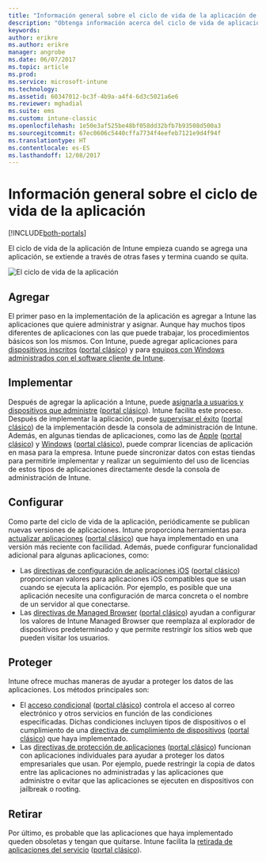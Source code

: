 ```yaml
---
title: "Información general sobre el ciclo de vida de la aplicación de Intune"
description: "Obtenga información acerca del ciclo de vida de aplicaciones que administra Intune, desde su incorporación hasta la retirada final."
keywords: 
author: erikre
ms.author: erikre
manager: angrobe
ms.date: 06/07/2017
ms.topic: article
ms.prod: 
ms.service: microsoft-intune
ms.technology: 
ms.assetid: 60347012-bc3f-4b9a-a4f4-6d3c5021a6e6
ms.reviewer: mghadial
ms.suite: ems
ms.custom: intune-classic
ms.openlocfilehash: 1e50e3af525be48bf058dd32bfb7b93508d500a3
ms.sourcegitcommit: 67ec0606c5440cffa7734f4eefeb7121e9d4f94f
ms.translationtype: HT
ms.contentlocale: es-ES
ms.lasthandoff: 12/08/2017
---
```

# <a name="overview-of-the-app-lifecycle"></a>Información general sobre el ciclo de vida de la aplicación

[!INCLUDE[both-portals](./includes/note-for-both-portals.md)]

El ciclo de vida de la aplicación de Intune empieza cuando se agrega una aplicación, se extiende a través de otras fases y termina cuando se quita.

![El ciclo de vida de la aplicación](./media/app-lifecycle.png "el ciclo de vida de la aplicación de Intune")

## <a name="add"></a>Agregar

El primer paso en la implementación de la aplicación es agregar a Intune las aplicaciones que quiere administrar y asignar. Aunque hay muchos tipos diferentes de aplicaciones con las que puede trabajar, los procedimientos básicos son los mismos. Con Intune, puede agregar aplicaciones para [dispositivos inscritos](apps-add.md) ([portal clásico](/intune-classic/deploy-use/add-apps-for-mobile-devices-in-microsoft-intune)) y para [equipos con Windows administrados con el software cliente de Intune](/intune-classic/deploy-use/add-apps-for-windows-pcs-in-microsoft-intune).

## <a name="deploy"></a>Implementar

Después de agregar la aplicación a Intune, puede [asignarla a usuarios y dispositivos que administre](apps-deploy.md) ([portal clásico](/intune-classic/deploy-use/deploy-apps)). Intune facilita este proceso. Después de implementar la aplicación, puede [supervisar el éxito](apps-monitor.md) ([portal clásico](/intune-classic/deploy-use/monitor-apps-in-microsoft-intune)) de la implementación desde la consola de administración de Intune. Además, en algunas tiendas de aplicaciones, como las de [Apple](vpp-apps-ios.md) ([portal clásico](/intune-classic/deploy-use/manage-ios-apps-you-purchased-through-a-volume-purchase-program-with-microsoft-intune)) y [Windows](windows-store-for-business.md) ([portal clásico](/intune-classic/deploy-use/manage-apps-you-purchased-from-the-windows-store-for-business-with-microsoft-intune)), puede comprar licencias de aplicación en masa para la empresa. Intune puede sincronizar datos con estas tiendas para permitirle implementar y realizar un seguimiento del uso de licencias de estos tipos de aplicaciones directamente desde la consola de administración de Intune.

## <a name="configure"></a>Configurar

Como parte del ciclo de vida de la aplicación, periódicamente se publican nuevas versiones de aplicaciones. Intune proporciona herramientas para [actualizar aplicaciones](apps-add.md) ([portal clásico](/intune-classic/deploy-use/update-apps-using-microsoft-intune)) que haya implementado en una versión más reciente con facilidad. Además, puede configurar funcionalidad adicional para algunas aplicaciones, como:
- Las [directivas de configuración de aplicaciones iOS](app-configuration-policies-use-ios.md) ([portal clásico](/intune-classic/deploy-use/configure-ios-apps-with-mobile-app-configuration-policies-in-microsoft-intune)) proporcionan valores para aplicaciones iOS compatibles que se usan cuando se ejecuta la aplicación. Por ejemplo, es posible que una aplicación necesite una configuración de marca concreta o el nombre de un servidor al que conectarse.
- Las [directivas de Managed Browser](app-configuration-managed-browser.md) ([portal clásico](/intune-classic/deploy-use/manage-internet-access-using-managed-browser-policies)) ayudan a configurar los valores de Intune Managed Browser que reemplaza al explorador de dispositivos predeterminado y que permite restringir los sitios web que pueden visitar los usuarios.

## <a name="protect"></a>Proteger

Intune ofrece muchas maneras de ayudar a proteger los datos de las aplicaciones. Los métodos principales son:
- El [acceso condicional](conditional-access.md) ([portal clásico](/intune-classic/deploy-use/restrict-access-to-email-and-o365-services-with-microsoft-intune)) controla el acceso al correo electrónico y otros servicios en función de las condiciones especificadas. Dichas condiciones incluyen tipos de dispositivos o el cumplimiento de una [directiva de cumplimiento de dispositivos](device-compliance.md) ([portal clásico](/intune-classic/deploy-use/introduction-to-device-compliance-policies-in-microsoft-intune)) que haya implementado.
- Las [directivas de protección de aplicaciones](app-protection-policy.md) ([portal clásico](/intune-classic/deploy-use/protect-app-data-using-mobile-app-management-policies-with-microsoft-intune)) funcionan con aplicaciones individuales para ayudar a proteger los datos empresariales que usan. Por ejemplo, puede restringir la copia de datos entre las aplicaciones no administradas y las aplicaciones que administre o evitar que las aplicaciones se ejecuten en dispositivos con jailbreak o rooting.

## <a name="retire"></a>Retirar

Por último, es probable que las aplicaciones que haya implementado queden obsoletas y tengan que quitarse. Intune facilita la [retirada de aplicaciones del servicio](device-management.md) ([portal clásico](/intune-classic/deploy-use/retire-apps-using-microsoft-intune)).
